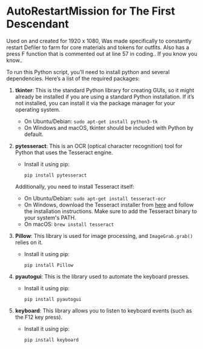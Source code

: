 # AutoRestartMission for The First Descendant
Used on and created for 1920 x 1080, Was made specifically to constantly restart Defiler to farm for core materials and tokens for outfits.
Also has a press F function that is commented out at line 57 in coding.. If you know you know..

To run this Python script, you'll need to install python and several dependencies. Here’s a list of the required packages:

1. **tkinter**: This is the standard Python library for creating GUIs, so it might already be installed if you are using a standard Python installation. If it’s not installed, you can install it via the package manager for your operating system. 
   
   - On Ubuntu/Debian: `sudo apt-get install python3-tk`
   - On Windows and macOS, tkinter should be included with Python by default.

2. **pytesseract**: This is an OCR (optical character recognition) tool for Python that uses the Tesseract engine.
   - Install it using pip:
     ```
     pip install pytesseract
     ```

   Additionally, you need to install Tesseract itself:
   - On Ubuntu/Debian: `sudo apt-get install tesseract-ocr`
   - On Windows, download the Tesseract installer from [here](https://github.com/tesseract-ocr/tesseract) and follow the installation instructions. Make sure to add the Tesseract binary to your system's PATH.
   - On macOS: `brew install tesseract`

3. **Pillow**: This library is used for image processing, and `ImageGrab.grab()` relies on it.
   - Install it using pip:
     ```
     pip install Pillow
     ```

4. **pyautogui**: This is the library used to automate the keyboard presses.
   - Install it using pip:
     ```
     pip install pyautogui
     ```

5. **keyboard**: This library allows you to listen to keyboard events (such as the F12 key press).
   - Install it using pip:
     ```
     pip install keyboard
     ```
